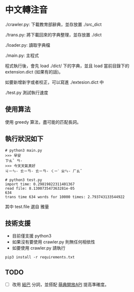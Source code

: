 # 中文轉注音

./crawler.py: 下載教育部辭典，並存放置 ./src_dict

./trans.py: 將下載回來的字典整理，並存放置 ./dict

./loader.py: 讀取字典檔

./main.py: 主程式

程式執行後，會先 load ./dict/ 下的字典，並且 load 當前目錄下的 extension.dict (如果有的話)。

如要新增新字或者校正，可以寫進 ./extesion.dict 中

./test.py 測試執行速度


## 使用算法
使用 greedy 算法，盡可能的匹配長詞。


## 執行狀況如下
```
# python3 main.py
>>> 早安
ㄗㄠˇ ㄢ-
>>> 今天天氣真好
ㄐㄧㄣ- ㄊㄧㄢ- ㄊㄧㄢ- ㄑㄧˋ ㄓㄣ- ㄏㄠˇ

# python3 test.py
import time: 0.29819822311401367
read file: 8.130073547363281e-05
634
trans time 634 words for 10000 times: 2.793743133544922
```

其中 test.file 選自 雅量

## 技術支援
- 目前僅支援 python3
- 如果沒有要使用 crawler.py 則無任何相依性
- 如要使用 crawler.py 請執行
```
pip3 install -r requirements.txt
```

## TODO

- [ ] 改用 [結巴](https://github.com/fxsjy/jieba) 分詞，並搭配 [萌典開放API](https://www.moedict.tw/uni/%E6%B7%B7) 提高準確度。
